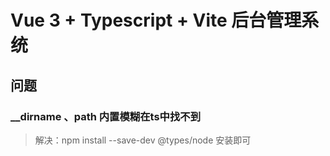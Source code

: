 # Vue 3 + Typescript + Vite 后台管理系统


## 问题

### __dirname 、path 内置模糊在ts中找不到

>解决：npm install --save-dev @types/node 安装即可